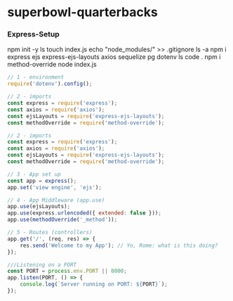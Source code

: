 # superbowl-quarterbacks

### Express-Setup


npm init -y
ls
touch index.js
echo "node_modules/" >> .gitignore
ls -a
npm i express ejs express-ejs-layouts axios sequelize pg dotenv
ls
code .
npm i method-override
node index.js


```js
// 1 - environment
require('dotenv').config();

```


```js
// 2 - imports
const express = require('express');
const axios = require('axios');
const ejsLayouts = require('express-ejs-layouts');
const methodOverride = require('method-override');

```



```js
// 2 - imports
const express = require('express');
const axios = require('axios');
const ejsLayouts = require('express-ejs-layouts');
const methodOverride = require('method-override');

```

```js
// 3 - App set up
const app = express();
app.set('view engine', 'ejs');
```


```js
// 4 - App Middleware (app.use)
app.use(ejsLayouts);
app.use(express.urlencoded({ extended: false }));
app.use(methodOverride('_method'));
```


```js
// 5 - Routes (controllers)
app.get('/', (req, res) => {
    res.send('Welcome to my App'); // Yo, Rome: what is this doing?
});
```

```js
///Listening on a PORT
const PORT = process.env.PORT || 8000;
app.listen(PORT, () => {
    console.log(`Server running on PORT: ${PORT}`);
});

```










